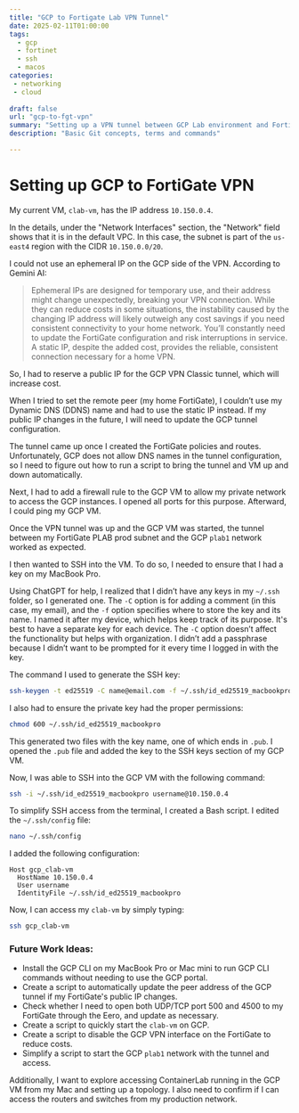 ```yaml
---
title: "GCP to Fortigate Lab VPN Tunnel"
date: 2025-02-11T01:00:00
tags:
  - gcp
  - fortinet
  - ssh
  - macos
categories: 
 - networking
 - cloud
 
draft: false
url: "gcp-to-fgt-vpn"
summary: "Setting up a VPN tunnel between GCP Lab environment and Fortigate Lab environment"
description: "Basic Git concepts, terms and commands"

---
```


# Setting up GCP to FortiGate VPN

My current VM, `clab-vm`, has the IP address `10.150.0.4`. 

In the details, under the "Network Interfaces" section, the "Network" field shows that it is in the default VPC. In this case, the subnet is part of the `us-east4` region with the CIDR `10.150.0.0/20`.

I could not use an ephemeral IP on the GCP side of the VPN. According to Gemini AI:

> Ephemeral IPs are designed for temporary use, and their address might change unexpectedly, breaking your VPN connection. While they can reduce costs in some situations, the instability caused by the changing IP address will likely outweigh any cost savings if you need consistent connectivity to your home network. You’ll constantly need to update the FortiGate configuration and risk interruptions in service. A static IP, despite the added cost, provides the reliable, consistent connection necessary for a home VPN.

So, I had to reserve a public IP for the GCP VPN Classic tunnel, which will increase cost.

When I tried to set the remote peer (my home FortiGate), I couldn’t use my Dynamic DNS (DDNS) name and had to use the static IP instead.  If my public IP changes in the future, I will need to update the GCP tunnel configuration.

The tunnel came up once I created the FortiGate policies and routes. Unfortunately, GCP does not allow DNS names in the tunnel configuration, so I need to figure out how to run a script to bring the tunnel and VM up and down automatically.

Next, I had to add a firewall rule to the GCP VM to allow my private network to access the GCP instances. I opened all ports for this purpose. Afterward, I could ping my GCP VM.

Once the VPN tunnel was up and the GCP VM was started, the tunnel between my FortiGate PLAB prod subnet and the GCP `plab1` network worked as expected.

I then wanted to SSH into the VM. To do so, I needed to ensure that I had a key on my MacBook Pro.

Using ChatGPT for help, I realized that I didn’t have any keys in my `~/.ssh` folder, so I generated one. The `-C` option is for adding a comment (in this case, my email), and the `-f` option specifies where to store the key and its name. I named it after my device, which helps keep track of its purpose. It's best to have a separate key for each device. The `-C` option doesn’t affect the functionality but helps with organization. I didn’t add a passphrase because I didn’t want to be prompted for it every time I logged in with the key.

The command I used to generate the SSH key:

```bash
ssh-keygen -t ed25519 -C name@email.com -f ~/.ssh/id_ed25519_macbookpro
```

I also had to ensure the private key had the proper permissions:

```bash
chmod 600 ~/.ssh/id_ed25519_macbookpro
```

This generated two files with the key name, one of which ends in `.pub`. I opened the `.pub` file and added the key to the SSH keys section of my GCP VM.

Now, I was able to SSH into the GCP VM with the following command:

```bash
ssh -i ~/.ssh/id_ed25519_macbookpro username@10.150.0.4
```

To simplify SSH access from the terminal, I created a Bash script. I edited the `~/.ssh/config` file:

```bash
nano ~/.ssh/config
```

I added the following configuration:

```text
Host gcp_clab-vm
  HostName 10.150.0.4
  User username
  IdentityFile ~/.ssh/id_ed25519_macbookpro
```

Now, I can access my `clab-vm` by simply typing:

```bash
ssh gcp_clab-vm
```

### Future Work Ideas:

- Install the GCP CLI on my MacBook Pro or Mac mini to run GCP CLI commands without needing to use the GCP portal.
- Create a script to automatically update the peer address of the GCP tunnel if my FortiGate's public IP changes.
- Check whether I need to open both UDP/TCP port 500 and 4500 to my FortiGate through the Eero, and update as necessary.
- Create a script to quickly start the `clab-vm` on GCP.
- Create a script to disable the GCP VPN interface on the FortiGate to reduce costs.
- Simplify a script to start the GCP `plab1` network with the tunnel and access.

Additionally, I want to explore accessing ContainerLab running in the GCP VM from my Mac and setting up a topology. I also need to confirm if I can access the routers and switches from my production network.

